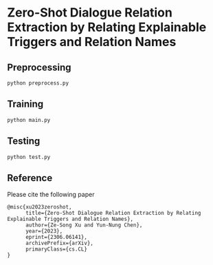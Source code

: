 # Zero-Shot Dialogue Relation Extraction by Relating Explainable Triggers and Relation Names

## Preprocessing
```shell
python preprocess.py
```

## Training
```shell
python main.py
```

## Testing
```shell
python test.py
```

## Reference
Please cite the following paper
```shell
@misc{xu2023zeroshot,
      title={Zero-Shot Dialogue Relation Extraction by Relating Explainable Triggers and Relation Names}, 
      author={Ze-Song Xu and Yun-Nung Chen},
      year={2023},
      eprint={2306.06141},
      archivePrefix={arXiv},
      primaryClass={cs.CL}
}
```
